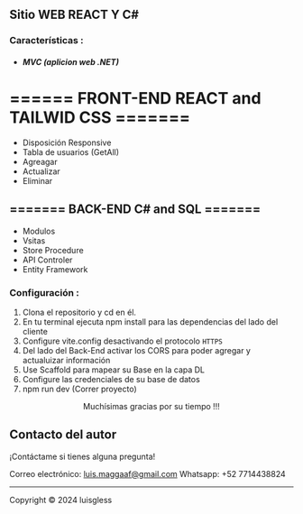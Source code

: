 ## Sitio WEB REACT Y C#

### Características :
- ##### MVC (aplicion web .NET)
# ====== FRONT-END REACT and TAILWID CSS =======

- Disposición Responsive
- Tabla de usuarios (GetAll)
- Agreagar
- Actualizar
- Eliminar

## ======= BACK-END C# and SQL =======

- Modulos
- Vsitas
- Store Procedure
- API Controler
- Entity Framework

### Configuración :

1. Clona el repositorio y cd en él.
2. En tu terminal ejecuta npm install para las dependencias del lado del cliente 
3. Configure vite.config desactivando el protocolo ``HTTPS``
4. Del lado del Back-End activar los CORS para poder agregar y actualuizar información
5. Use Scaffold para mapear su Base en la capa DL
6. Configure las credenciales de su base de datos
9. npm run dev (Correr proyecto)

<p style="text-align:center">Muchísimas gracias por su tiempo !!!</p>

 ## Contacto del autor
 ¡Contáctame si tienes alguna pregunta!<br>

 Correo electrónico: luis.maggaaf@gmail.com
 Whatsapp: +52 7714438824
<br />
<hr>
  Copyright © 2024 luisgless
